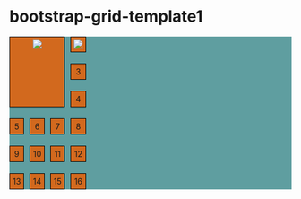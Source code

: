 # bootstrap-grid-template1
 <!DOCTYPE html>
<html lang="en">
<head>
  <title>Bootstrap 4 Example</title>
  <meta charset="utf-8">
  <meta name="viewport" content="width=device-width, initial-scale=1">
  <link rel="stylesheet" href="https://maxcdn.bootstrapcdn.com/bootstrap/4.5.2/css/bootstrap.min.css">
  <style>
  	.grid-container{
  		display: grid;
  		grid-template-columns: auto auto auto auto;
  		/*grid-template-rows: 120px;*/
  		/*grid-column-gap: 10px;
  		grid-row-gap: 10px;*/
  		 grid-gap: 20px 10px;
  		background-color: cadetblue;
  		justify-content: left;
  	}
  	.grid-container>div{
  		background-color:chocolate;
  		border:1px solid black;
  		text-align: center;
  		padding: 5px;
  	}
  	.item1{
  		/*grid-column-start:1;
  		grid-column-end: 3;*/
  		grid-column: 1/ span 3;
  		/*grid-row-start:1;
  		grid-row-end: 4;*/
  		grid-row:1/ 4;

  	}
  </style>
  <title>Grid Layout</title>
</head>
<body> 
	<div class="grid-container">
	<div class="item1"><img src="C:\Users\hp\Desktop\img_42.jpg.lnk"></div>
	<div><img src="C:\Users\hp\Desktop\img_42.jpg.lnk"></div>
	<div>3</div>
	<div>4</div>
	<div>5</div>
	<div>6</div>
	<div>7</div>
	<div>8</div>
	<div>9</div>
	<div>10</div>
	<div>11</div>
	<div>12</div>
	<div>13</div>
	<div>14</div>
	<div>15</div>
	<div>16</div>
   </div>


 <script src="https://ajax.googleapis.com/ajax/libs/jquery/3.5.1/jquery.min.js"></script>
  <script src="https://cdnjs.cloudflare.com/ajax/libs/popper.js/1.16.0/umd/popper.min.js"></script>
  <script src="https://maxcdn.bootstrapcdn.com/bootstrap/4.5.2/js/bootstrap.min.js"></script>
</body>
</html> 
